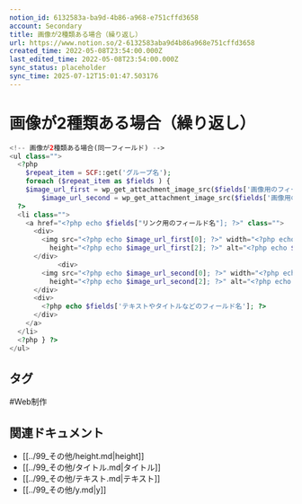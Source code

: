 ```yaml
---
notion_id: 6132583a-ba9d-4b86-a968-e751cffd3658
account: Secondary
title: 画像が2種類ある場合（繰り返し）
url: https://www.notion.so/2-6132583aba9d4b86a968e751cffd3658
created_time: 2022-05-08T23:54:00.000Z
last_edited_time: 2022-05-08T23:54:00.000Z
sync_status: placeholder
sync_time: 2025-07-12T15:01:47.503176
---
```

# 画像が2種類ある場合（繰り返し）

```php
<!-- 画像が2種類ある場合(同一フィールド) -->
<ul class="">
  <?php
    $repeat_item = SCF::get('グループ名');
    foreach ($repeat_item as $fields ) {
    $image_url_first = wp_get_attachment_image_src($fields['画像用のフィールド名1'] , 'full');
		$image_url_second = wp_get_attachment_image_src($fields['画像用のフィールド名2'] , 'full');
  ?>
  <li class="">
    <a href="<?php echo $fields["リンク用のフィールド名"]; ?>" class="">
      <div>
        <img src="<?php echo $image_url_first[0]; ?>" width="<?php echo $image_url_first[1]; ?>"
          height="<?php echo $image_url_first[2]; ?>" alt="<?php echo $fields["altタグ用のフィールド名1)"]; ?>">
      </div>
			<div>
        <img src="<?php echo $image_url_second[0]; ?>" width="<?php echo $image_url_second[1]; ?>"
          height="<?php echo $image_url_second[2]; ?>" alt="<?php echo $fields["altタグ用のフィールド名2)"]; ?>">
      </div>
      <div>
        <?php echo $fields['テキストやタイトルなどのフィールド名']; ?>
      </div>
    </a>
  </li>
  <?php } ?>
</ul>
```

## タグ

#Web制作 

## 関連ドキュメント

- [[../99_その他/height.md|height]]
- [[../99_その他/タイトル.md|タイトル]]
- [[../99_その他/テキスト.md|テキスト]]
- [[../99_その他/y.md|y]]
